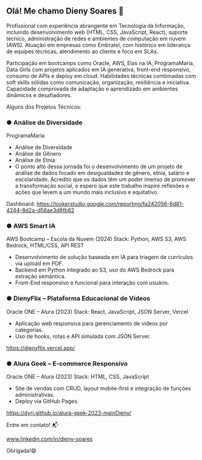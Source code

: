 ## Olá! Me chamo Dieny Soares 👋

Profissional com experiência abrangente em Tecnologia da Informação, incluindo desenvolvimento web (HTML, CSS, JavaScript, React), suporte técnico, administração de redes e ambientes de computação em nuvem (AWS). Atuação em empresas como Embratel, com histórico em liderança de equipes técnicas, atendimento ao cliente e foco em SLAs.

Participação em bootcamps como Oracle, AWS, Elas na IA, ProgramaMaria, Data Girls com projetos aplicados em IA generativa, front-end responsivo, consumo de APIs e deploy em cloud. Habilidades técnicas combinadas com soft skills sólidas como comunicação, organização, resiliência e iniciativa. Capacidade comprovada de adaptação e aprendizado em ambientes dinâmicos e desafiadores.

Alguns dos Projetos Técnicos:

### ● Análise de Diversidade

ProgramaMaria
- Análise de Diversidade
- Análise de Gênero
- Análise de Etnia
- O ponto alto dessa jornada foi o desenvolvimento de um projeto de análise de dados focado em desigualdades de gênero, etnia, salário e escolaridade. Acredito que os dados têm um poder imenso de promover a transformação social, e espero que este trabalho inspire reflexões e ações que levem a um mundo mais inclusivo e equitativo.
  
Dashboard: https://lookerstudio.google.com/reporting/fa242056-8d81-4244-8d2a-d58ae3d6fb62


### ●	AWS Smart IA

AWS Bootcamp – Escola da Nuvem (2024)
Stack: Python, AWS S3, AWS Bedrock, HTML/CSS, API REST
- Desenvolvimento de solução baseada em IA para triagem de currículos via upload em PDF.
- Backend em Python integrado ao S3, uso do AWS Bedrock para extração semântica.
- Front-End responsivo e funcional para interação com usuário.
  
### ●	DienyFlix – Plataforma Educacional de Vídeos

Oracle ONE – Alura (2023)
Stack: React, JavaScript, JSON Server, Vercel
- Aplicação web responsiva para gerenciamento de vídeos por categorias.
- Uso de hooks, rotas e API simulada com JSON Server.

https://dienyflix.vercel.app/
  
### ●	Alura Geek – E-commerce Responsivo

Oracle ONE – Alura (2023)
Stack: HTML, CSS, JavaScript
- Site de vendas com CRUD, layout mobile-first e integração de funções administrativas.
- Deploy via GitHub Pages.
  
https://dyrj.github.io/alura-geek-2023-mainDieny/


Entre em contato! 📬

www.linkedin.com/in/dieny-soares


Obrigada!😄
